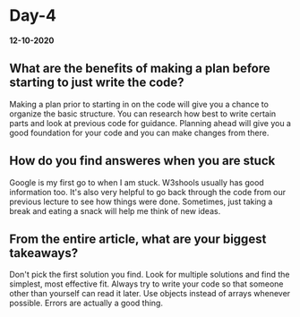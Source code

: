 # Day-4
__12-10-2020__

## What are the benefits of making a plan before starting to just write the code?

Making a plan prior to starting in on the code will give you a chance to organize the basic structure. You can research how best to write certain parts and look at previous code for guidance. Planning ahead will give you a good foundation for your code and you can make changes from there.

## How do you find answeres when you are stuck

Google is my first go to when I am stuck. W3shools usually has good information too. It's also very helpful to go back through the code from our previous lecture to see how things were done. Sometimes, just taking a break and eating a snack will help me think of new ideas.

## From the entire article, what are your biggest takeaways?

Don't pick the first solution you find. Look for multiple solutions and find the simplest, most effective fit. Always try to write your code so that someone other than yourself can read it later. Use objects instead of arrays whenever possible. Errors are actually a good thing. 